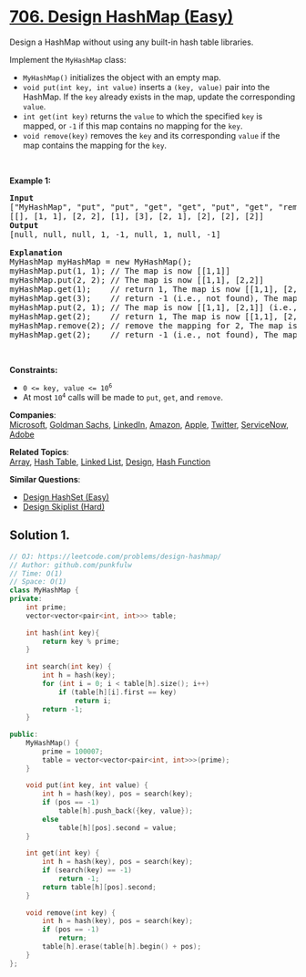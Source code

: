 # [706. Design HashMap (Easy)](https://leetcode.com/problems/design-hashmap/)

<p>Design a HashMap without using any built-in hash table libraries.</p>

<p>Implement the <code>MyHashMap</code> class:</p>

<ul>
	<li><code>MyHashMap()</code> initializes the object with an empty map.</li>
	<li><code>void put(int key, int value)</code> inserts a <code>(key, value)</code> pair into the HashMap. If the <code>key</code> already exists in the map, update the corresponding <code>value</code>.</li>
	<li><code>int get(int key)</code> returns the <code>value</code> to which the specified <code>key</code> is mapped, or <code>-1</code> if this map contains no mapping for the <code>key</code>.</li>
	<li><code>void remove(key)</code> removes the <code>key</code> and its corresponding <code>value</code> if the map contains the mapping for the <code>key</code>.</li>
</ul>

<p>&nbsp;</p>
<p><strong>Example 1:</strong></p>

<pre><strong>Input</strong>
["MyHashMap", "put", "put", "get", "get", "put", "get", "remove", "get"]
[[], [1, 1], [2, 2], [1], [3], [2, 1], [2], [2], [2]]
<strong>Output</strong>
[null, null, null, 1, -1, null, 1, null, -1]

<strong>Explanation</strong>
MyHashMap myHashMap = new MyHashMap();
myHashMap.put(1, 1); // The map is now [[1,1]]
myHashMap.put(2, 2); // The map is now [[1,1], [2,2]]
myHashMap.get(1);    // return 1, The map is now [[1,1], [2,2]]
myHashMap.get(3);    // return -1 (i.e., not found), The map is now [[1,1], [2,2]]
myHashMap.put(2, 1); // The map is now [[1,1], [2,1]] (i.e., update the existing value)
myHashMap.get(2);    // return 1, The map is now [[1,1], [2,1]]
myHashMap.remove(2); // remove the mapping for 2, The map is now [[1,1]]
myHashMap.get(2);    // return -1 (i.e., not found), The map is now [[1,1]]
</pre>

<p>&nbsp;</p>
<p><strong>Constraints:</strong></p>

<ul>
	<li><code>0 &lt;= key, value &lt;= 10<sup>6</sup></code></li>
	<li>At most <code>10<sup>4</sup></code> calls will be made to <code>put</code>, <code>get</code>, and <code>remove</code>.</li>
</ul>


**Companies**:  
[Microsoft](https://leetcode.com/company/microsoft), [Goldman Sachs](https://leetcode.com/company/goldman-sachs), [LinkedIn](https://leetcode.com/company/linkedin), [Amazon](https://leetcode.com/company/amazon), [Apple](https://leetcode.com/company/apple), [Twitter](https://leetcode.com/company/twitter), [ServiceNow](https://leetcode.com/company/servicenow), [Adobe](https://leetcode.com/company/adobe)

**Related Topics**:  
[Array](https://leetcode.com/tag/array/), [Hash Table](https://leetcode.com/tag/hash-table/), [Linked List](https://leetcode.com/tag/linked-list/), [Design](https://leetcode.com/tag/design/), [Hash Function](https://leetcode.com/tag/hash-function/)

**Similar Questions**:
* [Design HashSet (Easy)](https://leetcode.com/problems/design-hashset/)
* [Design Skiplist (Hard)](https://leetcode.com/problems/design-skiplist/)


## Solution 1. 

```cpp
// OJ: https://leetcode.com/problems/design-hashmap/
// Author: github.com/punkfulw
// Time: O(1)
// Space: O(1)
class MyHashMap {
private:
    int prime;
    vector<vector<pair<int, int>>> table;
    
    int hash(int key){
        return key % prime;
    }
    
    int search(int key) {
        int h = hash(key);
        for (int i = 0; i < table[h].size(); i++)
            if (table[h][i].first == key)
                return i;
        return -1;
    }
    
public:
    MyHashMap() {
        prime = 100007;
        table = vector<vector<pair<int, int>>>(prime);
    }
    
    void put(int key, int value) {
        int h = hash(key), pos = search(key);
        if (pos == -1)
            table[h].push_back({key, value});
        else
            table[h][pos].second = value;
    }
    
    int get(int key) {
        int h = hash(key), pos = search(key);
        if (search(key) == -1)
            return -1;
        return table[h][pos].second;
    }
    
    void remove(int key) {
        int h = hash(key), pos = search(key);
        if (pos == -1)
            return;
        table[h].erase(table[h].begin() + pos);
    }
};
```
